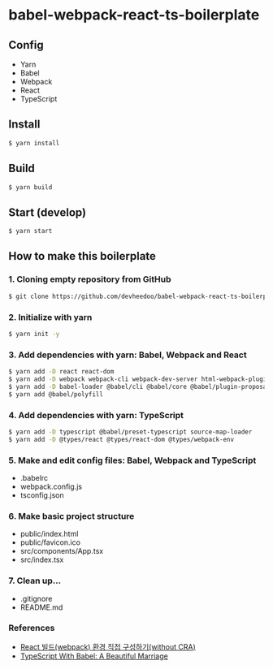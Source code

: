 # babel-webpack-react-ts-boilerplate

## Config

- Yarn
- Babel
- Webpack
- React
- TypeScript

## Install

```bash
$ yarn install
```

## Build

```bash
$ yarn build
```

## Start (develop)

```bash
$ yarn start
```

## How to make this boilerplate


### 1. Cloning empty repository from GitHub

```bash
$ git clone https://github.com/devheedoo/babel-webpack-react-ts-boilerplate.git
```

### 2. Initialize with yarn

```bash
$ yarn init -y
```

### 3. Add dependencies with yarn: Babel, Webpack and React

```bash
$ yarn add -D react react-dom
$ yarn add -D webpack webpack-cli webpack-dev-server html-webpack-plugin
$ yarn add -D babel-loader @babel/cli @babel/core @babel/plugin-proposal-class-properties @babel/preset-env @babel/preset-react
$ yarn add @babel/polyfill
```

### 4. Add dependencies with yarn: TypeScript

```bash
$ yarn add -D typescript @babel/preset-typescript source-map-loader
$ yarn add -D @types/react @types/react-dom @types/webpack-env
```

### 5. Make and edit config files: Babel, Webpack and TypeScript
- .babelrc
- webpack.config.js
- tsconfig.json

### 6. Make basic project structure
- public/index.html
- public/favicon.ico
- src/components/App.tsx
- src/index.tsx

### 7. Clean up...
- .gitignore
- README.md

### References

- [React 빌드(webpack) 환경 직접 구성하기(without CRA)](https://p-iknow.netlify.com/front-end/react-webpack-config)
- [TypeScript With Babel: A Beautiful Marriage](https://iamturns.com/typescript-babel/)
